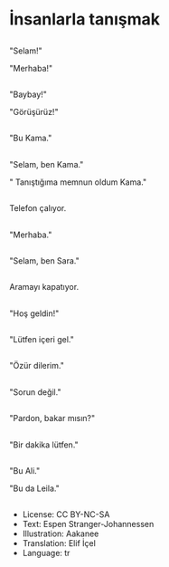 # İnsanlarla tanışmak

##
"Selam!"

"Merhaba!"

##
"Baybay!"

"Görüşürüz!"

##
"Bu Kama."

##
"Selam, ben Kama."

" Tanıştığıma memnun oldum Kama."

##
Telefon çalıyor.

##
"Merhaba."

##
"Selam, ben Sara."

##
Aramayı kapatıyor.

##
"Hoş geldin!"

##
"Lütfen içeri gel."

##
"Özür dilerim."

##
"Sorun değil."

##
"Pardon, bakar mısın?"

##
"Bir dakika lütfen."

##
"Bu Ali."

"Bu da Leila."

##
* License: CC BY-NC-SA
* Text: Espen Stranger-Johannessen
* Illustration: Aakanee
* Translation: Elif İçel
* Language: tr
